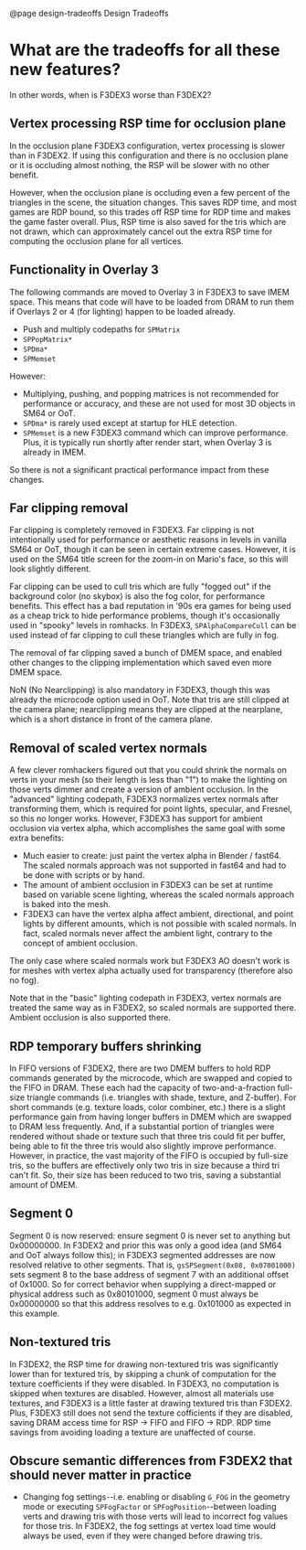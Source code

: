 @page design-tradeoffs Design Tradeoffs

# What are the tradeoffs for all these new features?

In other words, when is F3DEX3 worse than F3DEX2?

## Vertex processing RSP time for occlusion plane

In the occlusion plane F3DEX3 configuration, vertex processing is slower than
in F3DEX2. If using this configuration and there is no occlusion plane or it is
occluding almost nothing, the RSP will be slower with no other benefit.

However, when the occlusion plane is occluding even a few percent of the
triangles in the scene, the situation changes. This saves RDP time, and most
games are RDP bound, so this trades off RSP time for RDP time and makes the game
faster overall. Plus, RSP time is also saved for the tris which are not drawn,
which can approximately cancel out the extra RSP time for computing the
occlusion plane for all vertices.

## Functionality in Overlay 3

The following commands are moved to Overlay 3 in F3DEX3 to save IMEM space. This
means that code will have to be loaded from DRAM to run them if Overlays 2 or 4
(for lighting) happen to be loaded already.
- Push and multiply codepaths for `SPMatrix`
- `SPPopMatrix*`
- `SPDma*`
- `SPMemset`

However:
- Multiplying, pushing, and popping matrices is not recommended for performance
  or accuracy, and these are not used for most 3D objects in SM64 or OoT.
- `SPDma*` is rarely used except at startup for HLE detection.
- `SPMemset` is a new F3DEX3 command which can improve performance. Plus, it is
  typically run shortly after render start, when Overlay 3 is already in IMEM.

So there is not a significant practical performance impact from these changes.

## Far clipping removal

Far clipping is completely removed in F3DEX3. Far clipping is not intentionally
used for performance or aesthetic reasons in levels in vanilla SM64 or OoT,
though it can be seen in certain extreme cases. However, it is used on the SM64
title screen for the zoom-in on Mario's face, so this will look slightly
different.

Far clipping can be used to cull tris which are fully "fogged out" if the
background color (no skybox) is also the fog color, for performance benefits.
This effect has a bad reputation in '90s era games for being used as a cheap
trick to hide performance problems, though it's occasionally used in "spooky"
levels in romhacks. In F3DEX3, `SPAlphaCompareCull` can be used instead of far
clipping to cull these triangles which are fully in fog.

The removal of far clipping saved a bunch of DMEM space, and enabled other
changes to the clipping implementation which saved even more DMEM space.

NoN (No Nearclipping) is also mandatory in F3DEX3, though this was already the
microcode option used in OoT. Note that tris are still clipped at the camera
plane; nearclipping means they are clipped at the nearplane, which is a short
distance in front of the camera plane.

## Removal of scaled vertex normals

A few clever romhackers figured out that you could shrink the normals on verts
in your mesh (so their length is less than "1") to make the lighting on those
verts dimmer and create a version of ambient occlusion. In the "advanced"
lighting codepath, F3DEX3 normalizes vertex normals after transforming them,
which is required for point lights, specular, and Fresnel, so this no longer
works. However, F3DEX3 has support for ambient occlusion via vertex alpha, which
accomplishes the same goal with some extra benefits:
- Much easier to create: just paint the vertex alpha in Blender / fast64. The
  scaled normals approach was not supported in fast64 and had to be done with
  scripts or by hand.
- The amount of ambient occlusion in F3DEX3 can be set at runtime based on
  variable scene lighting, whereas the scaled normals approach is baked into the
  mesh.
- F3DEX3 can have the vertex alpha affect ambient, directional, and point lights
  by different amounts, which is not possible with scaled normals. In fact,
  scaled normals never affect the ambient light, contrary to the concept of
  ambient occlusion.

The only case where scaled normals work but F3DEX3 AO doesn't work is for meshes
with vertex alpha actually used for transparency (therefore also no fog).

Note that in the "basic" lighting codepath in F3DEX3, vertex normals are treated
the same way as in F3DEX2, so scaled normals are supported there. Ambient
occlusion is also supported there.

## RDP temporary buffers shrinking

In FIFO versions of F3DEX2, there are two DMEM buffers to hold RDP commands
generated by the microcode, which are swapped and copied to the FIFO in DRAM.
These each had the capacity of two-and-a-fraction full-size triangle commands
(i.e. triangles with shade, texture, and Z-buffer). For short commands (e.g.
texture loads, color combiner, etc.) there is a slight performance gain from
having longer buffers in DMEM which are swapped to DRAM less frequently. And, if
a substantial portion of triangles were rendered without shade or texture such
that three tris could fit per buffer, being able to fit the three tris would
also slightly improve performance. However, in practice, the vast majority of
the FIFO is occupied by full-size tris, so the buffers are effectively only two
tris in size because a third tri can't fit. So, their size has been reduced to
two tris, saving a substantial amount of DMEM.

## Segment 0

Segment 0 is now reserved: ensure segment 0 is never set to anything but
0x00000000. In F3DEX2 and prior this was only a good idea (and SM64 and OoT
always follow this); in F3DEX3 segmented addresses are now resolved relative to
other segments. That is, `gsSPSegment(0x08, 0x07001000)` sets segment 8 to the
base address of segment 7 with an additional offset of 0x1000. So for correct
behavior when supplying a direct-mapped or physical address such as 0x80101000,
segment 0 must always be 0x00000000 so that this address resolves to e.g.
0x101000 as expected in this example.

## Non-textured tris

In F3DEX2, the RSP time for drawing non-textured tris was significantly lower
than for textured tris, by skipping a chunk of computation for the texture
coefficients if they were disabled. In F3DEX3, no computation is skipped when
textures are disabled. However, almost all materials use textures, and F3DEX3 is
a little faster at drawing textured tris than F3DEX2. Plus, F3DEX3 still does
not send the texture cofficients if they are disabled, saving DRAM access time
for RSP -> FIFO and FIFO -> RDP. RDP time savings from avoiding loading a
texture are unaffected of course. 

## Obscure semantic differences from F3DEX2 that should never matter in practice

- Changing fog settings--i.e. enabling or disabling `G_FOG` in the geometry mode
  or executing `SPFogFactor` or `SPFogPosition`--between loading verts and
  drawing tris with those verts will lead to incorrect fog values for those
  tris. In F3DEX2, the fog settings at vertex load time would always be used,
  even if they were changed before drawing tris.
